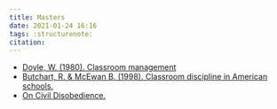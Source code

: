 ```yaml
---
title: Masters
date: 2021-01-24 16:16
tags: :structurenote:
citation: 
---
```

- [Doyle, W. (1980). Classroom management](202101241624.md)
- [Butchart, R. & McEwan B. (1998). Classroom discipline in American schools.](202102011658.md)
- [On Civil Disobedience.](202102090850.md)
